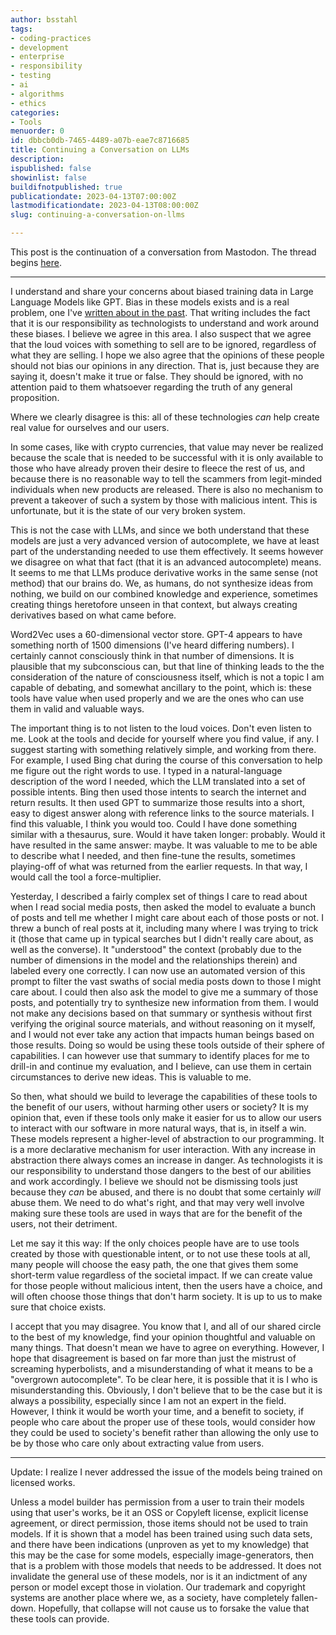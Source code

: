 ```yaml
---
author: bsstahl
tags:
- coding-practices
- development
- enterprise
- responsibility
- testing
- ai
- algorithms
- ethics
categories:
- Tools
menuorder: 0
id: dbbcb0db-7465-4489-a07b-eae7c8716685
title: Continuing a Conversation on LLMs
description: 
ispublished: false
showinlist: false
buildifnotpublished: true
publicationdate: 2023-04-13T07:00:00Z
lastmodificationdate: 2023-04-13T08:00:00Z
slug: continuing-a-conversation-on-llms

---
```

This post is the continuation of a conversation from Mastodon. The thread begins [here](https://fosstodon.org/@arthurdoler@mastodon.sandwich.net/110177834073037647).
***
I understand and share your concerns about biased training data in Large Language Models like GPT. Bias in these models exists and is a real problem, one I've [written about in the past](https://cognitiveinheritance.com/Posts/Programmers-Take-Responsibility-for-Your-AIe28099s-Output.html). That writing includes the fact that it is our responsibility as technologists to understand and work around these biases. I believe we agree in this area. I also suspect that we agree that the loud voices with something to sell are to be ignored, regardless of what they are selling. I hope we also agree that the opinions of these people should not bias our opinions in any direction. That is, just because they are saying it, doesn't make it true or false. They should be ignored, with no attention paid to them whatsoever regarding the truth of any general proposition.

Where we clearly disagree is this: all of these technologies *can* help create real value for ourselves and our users.

In some cases, like with crypto currencies, that value may never be realized because the scale that is needed to be successful with it is only available to those who have already proven their desire to fleece the rest of us, and because there is no reasonable way to tell the scammers from legit-minded individuals when new products are released. There is also no mechanism to prevent a takeover of such a system by those with malicious intent. This is unfortunate, but it is the state of our very broken system.

This is not the case with LLMs, and since we both understand that these models are just a very advanced version of autocomplete, we have at least part of the understanding needed to use them effectively. It seems however we disagree on what that fact (that it is an advanced autocomplete) means. It seems to me that LLMs produce derivative works in the same sense (not method) that our brains do. We, as humans, do not synthesize ideas from nothing, we build on our combined knowledge and experience, sometimes creating things heretofore unseen in that context, but always creating derivatives based on what came before.

Word2Vec uses a 60-dimensional vector store. GPT-4 appears to have something north of 1500 dimensions (I've heard differing numbers). I certainly cannot consciously think in that number of dimensions. It is plausible that my subconscious can, but that line of thinking leads to the the consideration of the nature of consciousness itself, which is not a topic I am capable of debating, and somewhat ancillary to the point, which is: these tools have value when used properly and we are the ones who can use them in valid and valuable ways.

The important thing is to not listen to the loud voices. Don't even listen to me. Look at the tools and decide for yourself where you find value, if any. I suggest starting with something relatively simple, and working from there. For example, I used Bing chat during the course of this conversation to help me figure out the right words to use. I typed in a natural-language description of the word I needed, which the LLM translated into a set of possible intents. Bing then used those intents to search the internet and return results. It then used GPT to summarize those results into a short, easy to digest answer along with reference links to the source materials. I find this valuable, I think you would too. Could I have done something similar with a thesaurus, sure. Would it have taken longer: probably. Would it have resulted in the same answer: maybe. It was valuable to me to be able to describe what I needed, and then fine-tune the results, sometimes playing-off of what was returned from the earlier requests. In that way, I would call the tool a force-multiplier.

Yesterday, I described a fairly complex set of things I care to read about when I read social media posts, then asked the model to evaluate a bunch of posts and tell me whether I might care about each of those posts or not. I threw a bunch of real posts at it, including many where I was trying to trick it (those that came up in typical searches but I didn't really care about, as well as the converse). It "understood" the context (probably due to the number of dimensions in the model and the relationships therein) and labeled every one correctly. I can now use an automated version of this prompt to filter the vast swaths of social media posts down to those I might care about. I could then also ask the model to give me a summary of those posts, and potentially try to synthesize new information from them. I would not make any decisions based on that summary or synthesis without first verifying the original source materials, and without reasoning on it myself, and I would not ever take any action that impacts human beings based on those results. Doing so  would be using these tools outside of their sphere of capabilities. I can however use that summary to identify places for me to drill-in and continue my evaluation, and I believe, can use them in certain circumstances to derive new ideas. This is valuable to me.

So then, what should we build to leverage the capabilities of these tools to the benefit of our users, without harming other users or society? It is my opinion that, even if these tools only make it easier for us to allow our users to interact with our software in more natural ways, that is, in itself a win. These models represent a higher-level of abstraction to our programming. It is a more declarative mechanism for user interaction. With any increase in abstraction there always comes an increase in danger. As technologists it is our responsibility to understand those dangers to the best of our abilities and work accordingly. I believe we should not be dismissing tools just because they *can* be abused, and there is no doubt that some certainly *will* abuse them. We need to do what's right, and that may very well involve making sure these tools are used in ways that are for the benefit of the users, not their detriment.

Let me say it this way: If the only choices people have are to use tools created by those with questionable intent, or to not use these tools at all, many people will choose the easy path, the one that gives them some short-term value regardless of the societal impact. If we can create value for those people without malicious intent, then the users have a choice, and will often choose those things that don't harm society. It is up to us to make sure that choice exists.

I accept that you may disagree. You know that I, and all of our shared circle to the best of my knowledge, find your opinion thoughtful and valuable on many things. That doesn't mean we have to agree on everything. However, I hope that disagreement is based on far more than just the mistrust of screaming hyperbolists, and a misunderstanding of what it means to be a "overgrown autocomplete". To be clear here, it is possible that it is I who is misunderstanding this. Obviously, I don't believe that to be the case but it is always a possibility, especially since I am not an expert in the field. However, I think it would be worth your time, and a benefit to society, if people who care about the proper use of these tools, would consider how they could be used to society's benefit rather than allowing the only use to be by those who care only about extracting value from users.

***

Update: I realize I never addressed the issue of the models being trained on licensed works.

Unless a model builder has permission from a user to train their models using that user's works, be it an OSS or Copyleft license, explicit license agreement, or direct permission, those items should not be used to train models. If it is shown that a model has been trained using such data sets, and there have been indications (unproven as yet to my knowledge) that this may be the case for some models, especially image-generators, then that is a problem with those models that needs to be addressed. It does not invalidate the general use of these models, nor is it an indictment of any person or model except those in violation. Our trademark and copyright systems are another place where we, as a society, have completely fallen-down. Hopefully, that collapse will not cause us to forsake the value that these tools can provide.
